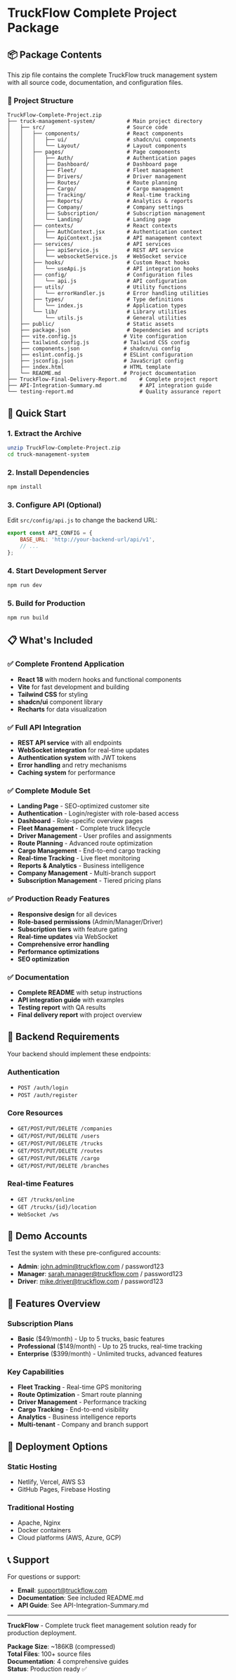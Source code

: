 # TruckFlow Complete Project Package

## 📦 Package Contents

This zip file contains the complete TruckFlow truck management system with all source code, documentation, and configuration files.

### 📁 Project Structure

```
TruckFlow-Complete-Project.zip
├── truck-management-system/          # Main project directory
│   ├── src/                          # Source code
│   │   ├── components/               # React components
│   │   │   ├── ui/                   # shadcn/ui components
│   │   │   └── Layout/               # Layout components
│   │   ├── pages/                    # Page components
│   │   │   ├── Auth/                 # Authentication pages
│   │   │   ├── Dashboard/            # Dashboard page
│   │   │   ├── Fleet/                # Fleet management
│   │   │   ├── Drivers/              # Driver management
│   │   │   ├── Routes/               # Route planning
│   │   │   ├── Cargo/                # Cargo management
│   │   │   ├── Tracking/             # Real-time tracking
│   │   │   ├── Reports/              # Analytics & reports
│   │   │   ├── Company/              # Company settings
│   │   │   ├── Subscription/         # Subscription management
│   │   │   └── Landing/              # Landing page
│   │   ├── contexts/                 # React contexts
│   │   │   ├── AuthContext.jsx       # Authentication context
│   │   │   └── ApiContext.jsx        # API management context
│   │   ├── services/                 # API services
│   │   │   ├── apiService.js         # REST API service
│   │   │   └── websocketService.js   # WebSocket service
│   │   ├── hooks/                    # Custom React hooks
│   │   │   └── useApi.js             # API integration hooks
│   │   ├── config/                   # Configuration files
│   │   │   └── api.js                # API configuration
│   │   ├── utils/                    # Utility functions
│   │   │   └── errorHandler.js       # Error handling utilities
│   │   ├── types/                    # Type definitions
│   │   │   └── index.js              # Application types
│   │   └── lib/                      # Library utilities
│   │       └── utils.js              # General utilities
│   ├── public/                       # Static assets
│   ├── package.json                  # Dependencies and scripts
│   ├── vite.config.js               # Vite configuration
│   ├── tailwind.config.js           # Tailwind CSS config
│   ├── components.json              # shadcn/ui config
│   ├── eslint.config.js             # ESLint configuration
│   ├── jsconfig.json                # JavaScript config
│   ├── index.html                   # HTML template
│   └── README.md                    # Project documentation
├── TruckFlow-Final-Delivery-Report.md    # Complete project report
├── API-Integration-Summary.md            # API integration guide
└── testing-report.md                     # Quality assurance report
```

## 🚀 Quick Start

### 1. Extract the Archive
```bash
unzip TruckFlow-Complete-Project.zip
cd truck-management-system
```

### 2. Install Dependencies
```bash
npm install
```

### 3. Configure API (Optional)
Edit `src/config/api.js` to change the backend URL:
```javascript
export const API_CONFIG = {
    BASE_URL: 'http://your-backend-url/api/v1',
    // ...
};
```

### 4. Start Development Server
```bash
npm run dev
```

### 5. Build for Production
```bash
npm run build
```

## 📋 What's Included

### ✅ Complete Frontend Application
- **React 18** with modern hooks and functional components
- **Vite** for fast development and building
- **Tailwind CSS** for styling
- **shadcn/ui** component library
- **Recharts** for data visualization

### ✅ Full API Integration
- **REST API service** with all endpoints
- **WebSocket integration** for real-time updates
- **Authentication system** with JWT tokens
- **Error handling** and retry mechanisms
- **Caching system** for performance

### ✅ Complete Module Set
- **Landing Page** - SEO-optimized customer site
- **Authentication** - Login/register with role-based access
- **Dashboard** - Role-specific overview pages
- **Fleet Management** - Complete truck lifecycle
- **Driver Management** - User profiles and assignments
- **Route Planning** - Advanced route optimization
- **Cargo Management** - End-to-end cargo tracking
- **Real-time Tracking** - Live fleet monitoring
- **Reports & Analytics** - Business intelligence
- **Company Management** - Multi-branch support
- **Subscription Management** - Tiered pricing plans

### ✅ Production Ready Features
- **Responsive design** for all devices
- **Role-based permissions** (Admin/Manager/Driver)
- **Subscription tiers** with feature gating
- **Real-time updates** via WebSocket
- **Comprehensive error handling**
- **Performance optimizations**
- **SEO optimization**

### ✅ Documentation
- **Complete README** with setup instructions
- **API integration guide** with examples
- **Testing report** with QA results
- **Final delivery report** with project overview

## 🔧 Backend Requirements

Your backend should implement these endpoints:

### Authentication
- `POST /auth/login`
- `POST /auth/register`

### Core Resources
- `GET/POST/PUT/DELETE /companies`
- `GET/POST/PUT/DELETE /users`
- `GET/POST/PUT/DELETE /trucks`
- `GET/POST/PUT/DELETE /routes`
- `GET/POST/PUT/DELETE /cargo`
- `GET/POST/PUT/DELETE /branches`

### Real-time Features
- `GET /trucks/online`
- `GET /trucks/{id}/location`
- `WebSocket /ws`

## 🎯 Demo Accounts

Test the system with these pre-configured accounts:

- **Admin**: john.admin@truckflow.com / password123
- **Manager**: sarah.manager@truckflow.com / password123
- **Driver**: mike.driver@truckflow.com / password123

## 📱 Features Overview

### Subscription Plans
- **Basic** ($49/month) - Up to 5 trucks, basic features
- **Professional** ($149/month) - Up to 25 trucks, real-time tracking
- **Enterprise** ($399/month) - Unlimited trucks, advanced features

### Key Capabilities
- **Fleet Tracking** - Real-time GPS monitoring
- **Route Optimization** - Smart route planning
- **Driver Management** - Performance tracking
- **Cargo Tracking** - End-to-end visibility
- **Analytics** - Business intelligence reports
- **Multi-tenant** - Company and branch support

## 🚀 Deployment Options

### Static Hosting
- Netlify, Vercel, AWS S3
- GitHub Pages, Firebase Hosting

### Traditional Hosting
- Apache, Nginx
- Docker containers
- Cloud platforms (AWS, Azure, GCP)

## 📞 Support

For questions or support:
- **Email**: support@truckflow.com
- **Documentation**: See included README.md
- **API Guide**: See API-Integration-Summary.md

---

**TruckFlow** - Complete truck fleet management solution ready for production deployment.

**Package Size**: ~186KB (compressed)  
**Total Files**: 100+ source files  
**Documentation**: 4 comprehensive guides  
**Status**: Production ready ✅

